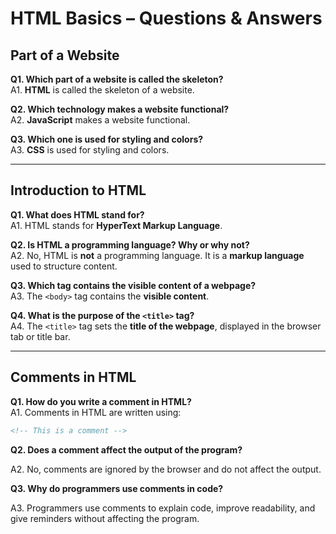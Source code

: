 # HTML Basics – Questions & Answers

## Part of a Website

**Q1. Which part of a website is called the skeleton?**  
A1. **HTML** is called the skeleton of a website.

**Q2. Which technology makes a website functional?**  
A2. **JavaScript** makes a website functional.

**Q3. Which one is used for styling and colors?**  
A3. **CSS** is used for styling and colors.

---

## Introduction to HTML

**Q1. What does HTML stand for?**  
A1. HTML stands for **HyperText Markup Language**.

**Q2. Is HTML a programming language? Why or why not?**  
A2. No, HTML is **not** a programming language. It is a **markup language** used to structure content.

**Q3. Which tag contains the visible content of a webpage?**  
A3. The `<body>` tag contains the **visible content**.

**Q4. What is the purpose of the `<title>` tag?**  
A4. The `<title>` tag sets the **title of the webpage**, displayed in the browser tab or title bar.

---

## Comments in HTML

**Q1. How do you write a comment in HTML?**  
A1. Comments in HTML are written using:  
```html
<!-- This is a comment -->
```

**Q2. Does a comment affect the output of the program?**

A2. No, comments are ignored by the browser and do not affect the output.

**Q3. Why do programmers use comments in code?**

A3. Programmers use comments to explain code, improve readability, and give reminders without affecting the program.